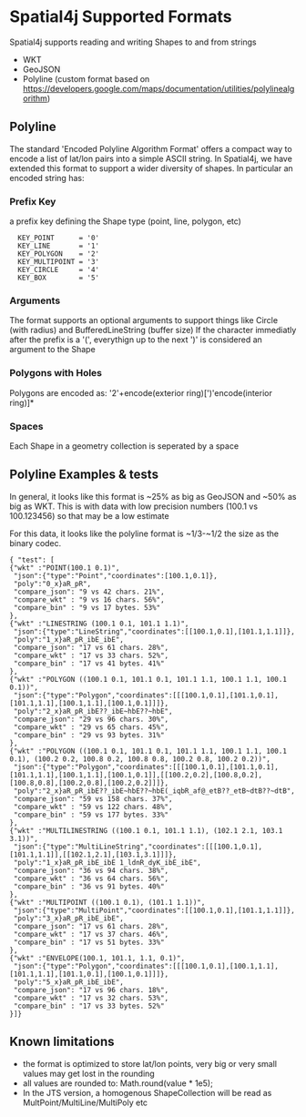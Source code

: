 # Spatial4j Supported Formats

Spatial4j supports reading and writing Shapes to and from strings

 * WKT
 * GeoJSON
 * Polyline (custom format based on https://developers.google.com/maps/documentation/utilities/polylinealgorithm)


## Polyline

The standard 'Encoded Polyline Algorithm Format' offers a compact way to encode a list of lat/lon pairs into a simple ASCII string.  In Spatial4j, we have extended this format to support a wider diversity of shapes.  In particular an encoded string has:


### Prefix Key
a prefix key defining the Shape type (point, line, polygon, etc)
```
  KEY_POINT      = '0'
  KEY_LINE       = '1'
  KEY_POLYGON    = '2'
  KEY_MULTIPOINT = '3'
  KEY_CIRCLE     = '4'
  KEY_BOX        = '5'
```

### Arguments
The format supports an optional arguments to support things like Circle (with radius) and BufferedLineString (buffer size)  If the character immediatly after the prefix is a '(', everythign up to the next ')' is considered an argument to the Shape

### Polygons with Holes
Polygons are encoded as:
'2'+encode(exterior ring)[')'encode(interior ring)]*

### Spaces
Each Shape in a geometry collection is seperated by a space


## Polyline Examples & tests
In general, it looks like this format is ~25% as big as GeoJSON and ~50% as big as WKT.  This is with data with low precision numbers (100.1 vs 100.123456) so that may be a low estimate

For this data, it looks like the polyline format is ~1/3-~1/2 the size as the binary codec.  

```
{ "test": [
{"wkt" :"POINT(100.1 0.1)",
 "json":{"type":"Point","coordinates":[100.1,0.1]},
 "poly":"0_x}aR_pR",
 "compare_json": "9 vs 42 chars. 21%",
 "compare_wkt" : "9 vs 16 chars. 56%",
 "compare_bin" : "9 vs 17 bytes. 53%"
},
{"wkt" :"LINESTRING (100.1 0.1, 101.1 1.1)",
 "json":{"type":"LineString","coordinates":[[100.1,0.1],[101.1,1.1]]},
 "poly":"1_x}aR_pR_ibE_ibE",
 "compare_json": "17 vs 61 chars. 28%",
 "compare_wkt" : "17 vs 33 chars. 52%",
 "compare_bin" : "17 vs 41 bytes. 41%"
},
{"wkt" :"POLYGON ((100.1 0.1, 101.1 0.1, 101.1 1.1, 100.1 1.1, 100.1 0.1))",
 "json":{"type":"Polygon","coordinates":[[[100.1,0.1],[101.1,0.1],[101.1,1.1],[100.1,1.1],[100.1,0.1]]]},
 "poly":"2_x}aR_pR_ibE??_ibE~hbE??~hbE",
 "compare_json": "29 vs 96 chars. 30%",
 "compare_wkt" : "29 vs 65 chars. 45%",
 "compare_bin" : "29 vs 93 bytes. 31%"
},
{"wkt" :"POLYGON ((100.1 0.1, 101.1 0.1, 101.1 1.1, 100.1 1.1, 100.1 0.1), (100.2 0.2, 100.8 0.2, 100.8 0.8, 100.2 0.8, 100.2 0.2))",
 "json":{"type":"Polygon","coordinates":[[[100.1,0.1],[101.1,0.1],[101.1,1.1],[100.1,1.1],[100.1,0.1]],[[100.2,0.2],[100.8,0.2],[100.8,0.8],[100.2,0.8],[100.2,0.2]]]},
 "poly":"2_x}aR_pR_ibE??_ibE~hbE??~hbE(_iqbR_af@_etB??_etB~dtB??~dtB",
 "compare_json": "59 vs 158 chars. 37%",
 "compare_wkt" : "59 vs 122 chars. 48%",
 "compare_bin" : "59 vs 177 bytes. 33%"
},
{"wkt" :"MULTILINESTRING ((100.1 0.1, 101.1 1.1), (102.1 2.1, 103.1 3.1))",
 "json":{"type":"MultiLineString","coordinates":[[[100.1,0.1],[101.1,1.1]],[[102.1,2.1],[103.1,3.1]]]},
 "poly":"1_x}aR_pR_ibE_ibE 1_ldnR_dyK_ibE_ibE",
 "compare_json": "36 vs 94 chars. 38%",
 "compare_wkt" : "36 vs 64 chars. 56%",
 "compare_bin" : "36 vs 91 bytes. 40%"
},
{"wkt" :"MULTIPOINT ((100.1 0.1), (101.1 1.1))",
 "json":{"type":"MultiPoint","coordinates":[[100.1,0.1],[101.1,1.1]]},
 "poly":"3_x}aR_pR_ibE_ibE",
 "compare_json": "17 vs 61 chars. 28%",
 "compare_wkt" : "17 vs 37 chars. 46%",
 "compare_bin" : "17 vs 51 bytes. 33%"
},
{"wkt" :"ENVELOPE(100.1, 101.1, 1.1, 0.1)",
 "json":{"type":"Polygon","coordinates":[[[100.1,0.1],[100.1,1.1],[101.1,1.1],[101.1,0.1],[100.1,0.1]]]},
 "poly":"5_x}aR_pR_ibE_ibE",
 "compare_json": "17 vs 96 chars. 18%",
 "compare_wkt" : "17 vs 32 chars. 53%",
 "compare_bin" : "17 vs 33 bytes. 52%"
}]}
``` 

## Known limitations
- the format is optimized to store lat/lon points, very big or very small values may get lost in the rounding
- all values are rounded to: Math.round(value * 1e5);
- In the JTS version, a homogenous ShapeCollection will be read as MultPoint/MultiLine/MultiPoly etc
